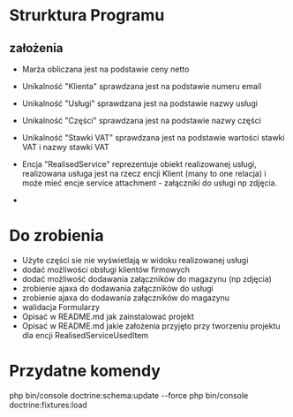 # Strurktura Programu

## założenia

- Marża obliczana jest na podstawie ceny netto


- Unikalność "Klienta" sprawdzana jest na podstawie numeru email
- Unikalność "Usługi" sprawdzana jest na podstawie nazwy usługi
- Unikalność "Części" sprawdzana jest na podstawie nazwy części
- Unikalność "Stawki VAT" sprawdzana jest na podstawie wartości stawki VAT i nazwy stawki VAT

- Encja "RealisedService" reprezentuje obiekt realizowanej usługi, realizowana usługa jest na rzecz encji Klient (many
  to
  one relacja) i może mieć encje service attachment - załączniki do usługi np zdjęcia.
-

# Do zrobienia

- Użyte części sie nie wyświetlają w widoku realizowanej usługi
- dodać możliwości obsługi klientów firmowych
- dodać możliwość dodawania załączników do magazynu (np zdjęcia)
- zrobienie ajaxa do dodawania załączników do usługi
- zrobienie ajaxa do dodawania załączników do magazynu
- walidacja Formularzy
- Opisać w README.md jak zainstalować projekt
- Opisać w README.md jakie założenia przyjęto przy tworzeniu projektu dla encji RealisedServiceUsedItem

# Przydatne komendy

php bin/console doctrine:schema:update --force
php bin/console doctrine:fixtures:load